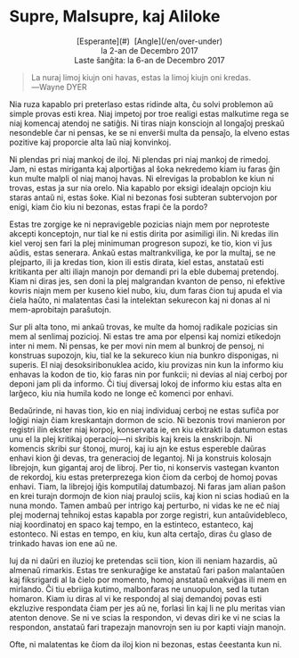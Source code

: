Supre, Malsupre, kaj Aliloke
============================

<center>[Esperante](#)  [Angle](/en/over-under)</center>
<center>la 2-an de Decembro 2017</center>
<center>Laste ŝanĝita: la 6-an de Decembro 2017</center>

>La nuraj limoj kiujn oni havas, estas la limoj kiujn oni kredas.<br>
>―Wayne DYER

Nia ruza kapablo pri preterlaso estas ridinde alta, ĉu solvi problemon aŭ simple provas esti
krea. Niaj impetoj por troe realigi estas malkutime rega se niaj komencaj atendoj ne satiĝis. Ni
tiras niajn konsciojn al longaĵoj preskaŭ nesondeble ĉar ni pensas, ke se ni enverŝi multa da
pensaĵo, la elveno estas pozitive kaj proporcie alta laŭ niaj konvinkoj.

Ni plendas pri niaj mankoj de iloj. Ni plendas pri niaj mankoj de rimedoj. Jam, ni estas miriganta
kaj alportiĝas al ŝoka nekredemo kiam iu faras ĝin kun multe malpli ol niaj manoj havas. Ni
elrevigas la probablon ke kiun ni trovas, estas ja sur nia orelo. Nia kapablo por eksigi idealajn
opciojn kiu staras antaŭ ni, estas ŝoke. Kial ni bezonas fosi subteran subtervojon por enigi, kiam
ĉio kiu ni bezonas, estas frapi ĉe la pordo?

Estas tre zorgige ke ni nepravigeble pozicias niajn mem por neproteste akcepti konceptojn, nur tial
ke ni estis dirita por asimiligi ilin. Ni kredas ilin kiel veroj sen fari la plej minimuman
progreson supozi, ke tio, kion vi ĵus aŭdis, estas senerara. Ankaŭ estas maltrankviliga, ke por la
multaj, se ne plejparto, ili ja kredas tion, kion ili estis dirata, kiel estas, anstataŭ esti
kritikanta per alti iliajn manojn por demandi pri la eble dubemaj pretendoj. Kiam ni diras jes, sen
doni la plej malgrandan kvanton de penso, ni efektive kovris niajn mem per kuseno kiel nubo, kiu, dum
faras ĉion tuj apuda el via ĉiela haŭto, ni malatentas ĉasi la intelektan sekurecon kaj ni donas al
ni mem-aprobitajn paraŝutojn.

Sur pli alta tono, mi ankaŭ trovas, ke multe da homoj radikale pozicias sin mem al senlimaj
pozicioj. Ni estas tre ama por elpensi kaj nomizi etikedojn inter ni mem. Ni pensas, ke per movi nin
mem al bunkroj de pensoj, ni konstruas supozojn, kiu, tial ke la sekureco kiun nia bunkro
disponigas, ni superis. El niaj desoksiribonuklea acido, kiu provizas nin kun la informo kiu enhavas
la kodon de tio, kio faras nin por funkcii; ni devias al niaj cerboj por deponi jam pli da
informo. Ĉi tiuj diversaj lokoj de informo kiu estas alta en larĝeco, kiu nia humila kodo ne longe
eĉ komenci por enhavi.

Bedaŭrinde, ni havas tion, kio en niaj individuaj cerboj ne estas sufiĉa por loĝigi niajn ĉiam
kreskantajn dormon de scio. Ni bezonis trovi manieron por registri ilin ekster niaj korpoj,
konservata ie, en kiu ektrakti la datumon estas unu el la plej kritikaj operacioj—ni skribis kaj
kreis la enskribojn. Ni komencis skribi sur ŝtonoj, muroj, kaj iu ajn ke estus espereble daŭras
enhavi kion ĝi devas, tra generacioj de legantoj. Ni ja konstruis kolosajn librejojn, kun gigantaj
aroj de libroj. Per tio, ni konservis vastegan kvanton de rekordoj, kiu estas preterprezega kion
ĉiom da cerboj de homoj povas enhavi. Tiam, la librejoj iĝis komputilaj datumbazoj. Ni faras jam
alian paŝon en krei turajn dormojn de kion niaj prauloj sciis, kaj kion ni scias hodiaŭ en la nuna
mondo. Tamen ambaŭ per intrigo kaj perturbo, ni vidas ke ne eĉ niaj plej modernaj teĥnikoj estas
kapabla por zorge registri, kun antaŭvidebleco, niaj koordinatoj en spaco kaj tempo, en la
estinteco, estanteco, kaj estonteco. Ni estas en tempo, en kiu, kun alta certaĵo, diras ĉu glaso de
trinkado havas ion ene aŭ ne.

Iuj da ni daŭri en iluzioj ke pretendas scii tion, kion ili neniam hazardis, aŭ almenaŭ
rimarkis. Estas tre senkuraĝige ke anstataŭ fari paŝon malantaŭen kaj fiksrigardi al la ĉielo por
momento, homoj anstataŭ enakviĝas ili mem en mirlando. Ĉi tiu ebriiga kutimo, malbonfaras ne
unuopulon, sed la tutan homaron. Kiam iu diras al vi ke respondoj al siaj demandoj povas esti
ekzluzive respondata ĉiam per jes aŭ ne, forlasi lin kaj li ne plu meritas vian atenton denove. Se
ni ve scias la respondon, vi devas diri ke vi ne scias la respondon, anstataŭ fari trapezajn
manovrojn sen iu por kapti viajn manojn.

Ofte, ni malatentas ke ĉiom da iloj kion ni bezonas, estas ĉeestanta kun ni.
